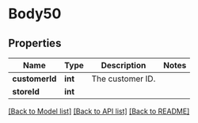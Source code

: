 # Body50

## Properties
Name | Type | Description | Notes
------------ | ------------- | ------------- | -------------
**customerId** | **int** | The customer ID. | 
**storeId** | **int** |  | 

[[Back to Model list]](../README.md#documentation-for-models) [[Back to API list]](../README.md#documentation-for-api-endpoints) [[Back to README]](../README.md)


